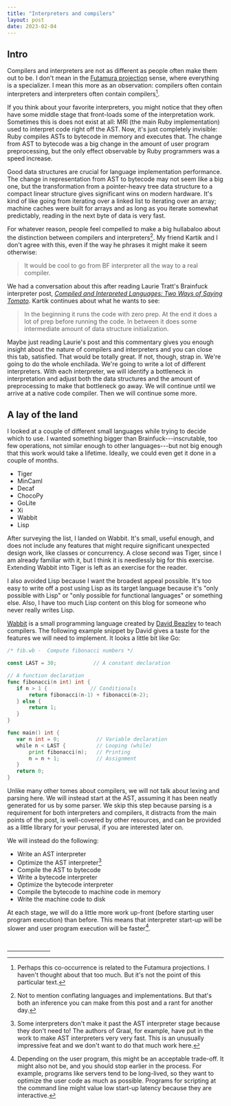 ```yaml
---
title: "Interpreters and compilers"
layout: post
date: 2023-02-04
---
```


<!-- Should I call this post "potato potato" as a terrible joke reference to
Laurie's post? Or maybe I should call the interpreter potato and the compiler
potato, pronounced differently. -->

## Intro

Compilers and interpreters are not as different as people often make them out
to be. I don't mean in the [Futamura projection][futamura] sense, where
everything is a specializer. I mean this more as an observation: compilers
often contain interpreters and interpreters often contain
compilers[^futamura-related].

[futamura]: https://en.wikipedia.org/wiki/Partial_evaluation#Futamura_projections

[^futamura-related]: Perhaps this co-occurrence is related to the Futamura
    projections. I haven't thought about that too much. But it's not the point
    of this particular text.

If you think about your favorite interpreters, you might notice that they often
have some middle stage that front-loads some of the interpretation work.
Sometimes this is does not exist at all: MRI (the main Ruby implementation)
used to interpret code right off the AST. Now, it's just completely invisible:
Ruby compiles ASTs to bytecode in memory and executes that. The change from AST
to bytecode was a big change in the amount of user program preprocessing, but
the only effect observable by Ruby programmers was a speed increase.

Good data structures are crucial for language implementation performance. The
change in representation from AST to bytecode may not seem like a big one, but
the transformation from a pointer-heavy tree data structure to a compact linear
structure gives significant wins on modern hardware. It's kind of like going
from iterating over a linked list to iterating over an array; machine caches
were built for arrays and as long as you iterate somewhat predictably, reading
in the next byte of data is very fast.

For whatever reason, people feel compelled to make a big hullabaloo about the
distinction between compilers and interpreters[^languages-implementations]. My
friend Kartik and I don't agree with this, even if the way he phrases it might
make it seem otherwise:

[^languages-implementations]: Not to mention conflating languages and
    implementations. But that's both an inference you can make from this post
    and a rant for another day.

> It would be cool to go from BF interpreter all the way to a real compiler.

We had a conversation about this after reading Laurie Tratt's Brainfuck
interpreter post, [*Compiled and Interpreted Languages: Two Ways of Saying
Tomato*][ltbf]. Kartik continues about what he wants to see:

[ltbf]: https://tratt.net/laurie/blog/2023/compiled_and_interpreted_languages_two_ways_of_saying_tomato.html

> In the beginning it runs the code with zero prep. At the end it does a lot of
> prep before running the code. In between it does some intermediate amount of
> data structure initialization.

Maybe just reading Laurie's post and this commentary gives you enough insight
about the nature of compilers and interpreters and you can close this tab,
satisfied. That would be totally great. If not, though, strap in. We're going
to do the whole enchilada. We're going to write a lot of different
interpreters. With each interpreter, we will identify a bottleneck in
interpretation and adjust both the data structures and the amount of
preprocessing to make that bottleneck go away. We will continue until we arrive
at a native code compiler. Then we will continue some more.

## A lay of the land

I looked at a couple of different small languages while trying to decide which
to use. I wanted something bigger than Brainfuck---inscrutable, too few
operations, not similar enough to other languages---but not big enough that
this work would take a lifetime. Ideally, we could even get it done in a couple
of months.

* Tiger
* MinCaml
* Decaf
* ChocoPy
* GoLite
* Xi
* Wabbit
* Lisp

After surveying the list, I landed on Wabbit. It's small, useful enough, and
does not include any features that might require significant unexpected design
work, like classes or concurrency. A close second was Tiger, since I am already
familiar with it, but I think it is needlessly big for this exercise. Extending
Wabbit into Tiger is left as an exercise for the reader.

I also avoided Lisp because I want the broadest appeal possible. It's too easy
to write off a post using Lisp as its target language because it's "only
possible with Lisp" or "only possible for functional languages" or something
else. Also, I have too much Lisp content on this blog for someone who never
really writes Lisp.

[Wabbit][wabbit] is a small programming language created by [David
Beazley][dabeaz] to teach compilers. The following example snippet by David
gives a taste for the features we will need to implement. It looks a little bit
like Go:

[wabbit]: https://www.dabeaz.com/wabbit.html
[dabeaz]: https://www.dabeaz.com/index.html

```go
/* fib.wb -  Compute fibonacci numbers */

const LAST = 30;            // A constant declaration

// A function declaration
func fibonacci(n int) int {
   if n > 1 {              // Conditionals
       return fibonacci(n-1) + fibonacci(n-2);
   } else {
       return 1;
   }
}

func main() int {
   var n int = 0;            // Variable declaration
   while n < LAST {          // Looping (while)
       print fibonacci(n);   // Printing
       n = n + 1;            // Assignment
   }
   return 0;
}
```

Unlike many other tomes about compilers, we will not talk about lexing and
parsing here. We will instead start at the AST, assuming it has been neatly
generated for us by some parser. We skip this step because parsing is a
requirement for both interpreters and compilers, it distracts from the main
points of the post, is well-covered by other resources, and can be provided as
a little library for your perusal, if you are interested later on.

We will instead do the following:

* Write an AST interpreter
* Optimize the AST interpreter[^graal]
* Compile the AST to bytecode
* Write a bytecode interpreter
* Optimize the bytecode interpreter
* Compile the bytecode to machine code in memory
* Write the machine code to disk

[^graal]: Some interpreters don't make it past the AST interpreter stage
    because they don't need to! The authors of Graal, for example, have put in
    the work to make AST interpreters very very fast. This is an unusually
    impressive feat and we don't want to do that much work here.

At each stage, we will do a little more work up-front (before starting user
program execution) than before. This means that interpreter start-up will be
slower and user program execution will be faster[^user-needs].

[^user-needs]: Depending on the user program, this might be an acceptable
    trade-off. It might also not be, and you should stop earlier in the
    process. For example, programs like servers tend to be long-lived, so they
    want to optimize the user code as much as possible. Programs for scripting
    at the command line might value low start-up latency because they are
    interactive.

<br />
<hr style="width: 100px;" />
<!-- Footnotes -->
